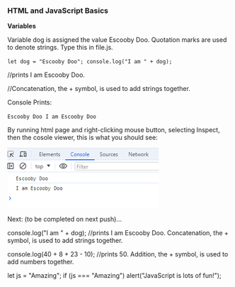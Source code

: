 ### HTML and JavaScript Basics


**Variables**

Variable dog is assigned the value Escooby Doo. Quotation marks are used to denote strings. Type this in file.js. 

`
let dog = "Escooby Doo";
console.log("I am " + dog);       
`

//prints I am Escooby Doo.

//Concatenation, the + symbol, is used to add strings together. 


Console Prints:

`
Escooby Doo
I am Escooby Doo
`

By running html page and right-clicking mouse button, selecting Inspect, then the cosole viewer, this is what you should see:

![alt text](images/img_01.png)


Next: (to be completed on next push)...

console.log("I am " + dog); //prints I am Escooby Doo. Concatenation, the + symbol, is used to add strings together.

console.log(40 + 8 + 23 - 10);  //prints 50. Addition, the + symbol, is used to add numbers together.







let js = "Amazing";
if (js === "Amazing") alert("JavaScript is lots of fun!");

